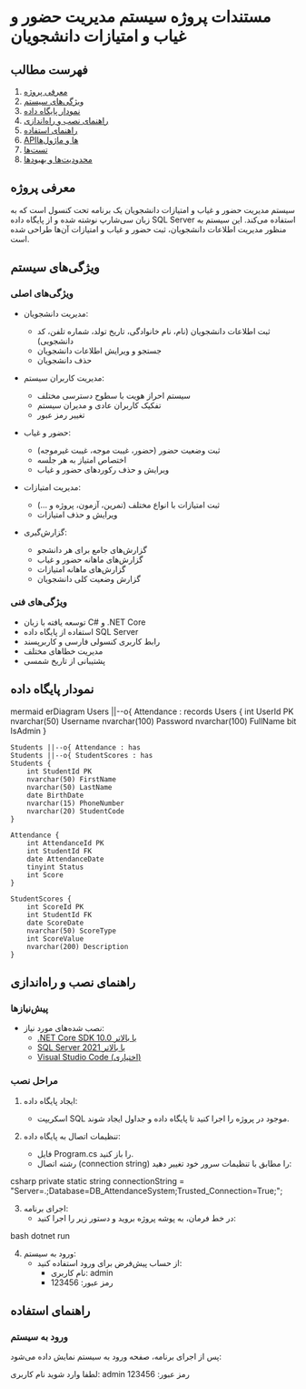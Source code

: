 # مستندات پروژه سیستم مدیریت حضور و غیاب و امتیازات دانشجویان



## فهرست مطالب

1. [معرفی پروژه](#معرفی-پروژه)
2. [ویژگی‌های سیستم](#ویژگیهای-سیستم)
3. [نمودار پایگاه داده](#نمودار-پایگاه-داده)
4. [راهنمای نصب و راه‌اندازی](#راهنمای-نصب-و-راهاندازی)
5. [راهنمای استفاده](#راهنمای-استفاده)
6. [APIها و ماژول‌ها](#apiها-و-ماژولها)
7. [تست‌ها](#تستها)
8. [محدودیت‌ها و بهبودها](#محدودیتها-و-بهبودها)


## معرفی پروژه

سیستم مدیریت حضور و غیاب و امتیازات دانشجویان یک برنامه تحت کنسول است که به زبان سی‌شارپ نوشته شده و از پایگاه داده SQL Server استفاده می‌کند. این سیستم به منظور مدیریت اطلاعات دانشجویان، ثبت حضور و غیاب و امتیازات آن‌ها طراحی شده است.

## ویژگی‌های سیستم

### ویژگی‌های اصلی

- مدیریت دانشجویان:
  - ثبت اطلاعات دانشجویان (نام، نام خانوادگی، تاریخ تولد، شماره تلفن، کد دانشجویی)
  - جستجو و ویرایش اطلاعات دانشجویان
  - حذف دانشجویان

- مدیریت کاربران سیستم:
  - سیستم احراز هویت با سطوح دسترسی مختلف
  - تفکیک کاربران عادی و مدیران سیستم
  - تغییر رمز عبور

- حضور و غیاب:
  - ثبت وضعیت حضور (حضور، غیبت موجه، غیبت غیرموجه)
  - اختصاص امتیاز به هر جلسه
  - ویرایش و حذف رکوردهای حضور و غیاب

- مدیریت امتیازات:
  - ثبت امتیازات با انواع مختلف (تمرین، آزمون، پروژه و ...)
  - ویرایش و حذف امتیازات

- گزارش‌گیری:
  - گزارش‌های جامع برای هر دانشجو
  - گزارش‌های ماهانه حضور و غیاب
  - گزارش‌های ماهانه امتیازات
  - گزارش وضعیت کلی دانشجویان

### ویژگی‌های فنی

- توسعه یافته با زبان C# و .NET Core
- استفاده از پایگاه داده SQL Server
- رابط کاربری کنسولی فارسی و کاربرپسند
- مدیریت خطاهای مختلف
- پشتیبانی از تاریخ شمسی

## نمودار پایگاه داده

mermaid
erDiagram
    Users ||--o{ Attendance : records
    Users {
        int UserId PK
        nvarchar(50) Username
        nvarchar(100) Password
        nvarchar(100) FullName
        bit IsAdmin
    }
    
    Students ||--o{ Attendance : has
    Students ||--o{ StudentScores : has
    Students {
        int StudentId PK
        nvarchar(50) FirstName
        nvarchar(50) LastName
        date BirthDate
        nvarchar(15) PhoneNumber
        nvarchar(20) StudentCode
    }
    
    Attendance {
        int AttendanceId PK
        int StudentId FK
        date AttendanceDate
        tinyint Status
        int Score
    }
    
    StudentScores {
        int ScoreId PK
        int StudentId FK
        date ScoreDate
        nvarchar(50) ScoreType
        int ScoreValue
        nvarchar(200) Description
    }


## راهنمای نصب و راه‌اندازی

### پیش‌نیازها

- نصب شده‌های مورد نیاز:
  - [.NET Core SDK 10.0 یا بالاتر](https://dotnet.microsoft.com/download)
  - [SQL Server 2021 یا بالاتر](https://www.microsoft.com/en-us/sql-server/sql-server-downloads)
  - [Visual Studio Code (اختیاری)](https://code.visualstudio.com/)

### مراحل نصب

1. ایجاد پایگاه داده:
   - اسکریپت SQL موجود در پروژه را اجرا کنید تا پایگاه داده و جداول ایجاد شوند.

2. تنظیمات اتصال به پایگاه داده:
   - فایل Program.cs را باز کنید.
   - رشته اتصال (connection string) را مطابق با تنظیمات سرور خود تغییر دهید:
    
csharp
     private static string connectionString = "Server=.;Database=DB_AttendanceSystem;Trusted_Connection=True;";
     

3. اجرای برنامه:
   - در خط فرمان، به پوشه پروژه بروید و دستور زیر را اجرا کنید:
    
bash
     dotnet run
     

4. ورود به سیستم:
   - از حساب پیش‌فرض برای ورود استفاده کنید:
     - نام کاربری: admin
     - رمز عبور: 123456

## راهنمای استفاده

### ورود به سیستم

پس از اجرای برنامه، صفحه ورود به سیستم نمایش داده می‌شود:


لطفا وارد شوید
نام کاربری: admin
رمز عبور: 123456


